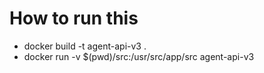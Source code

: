# How to run this

- docker build -t agent-api-v3 .
- docker run -v $(pwd)/src:/usr/src/app/src agent-api-v3